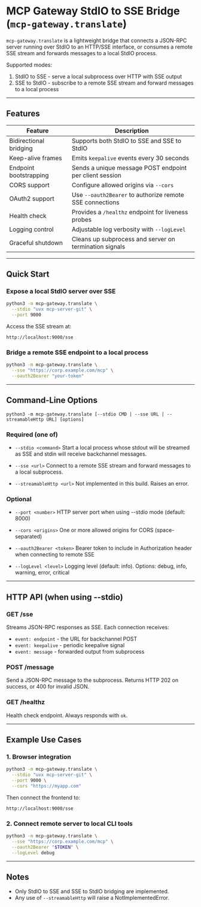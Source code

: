 # MCP Gateway StdIO to SSE Bridge (`mcp-gateway.translate`)

`mcp-gateway.translate` is a lightweight bridge that connects a JSON-RPC server
running over StdIO to an HTTP/SSE interface, or consumes a remote SSE stream
and forwards messages to a local StdIO process.

Supported modes:

1. StdIO to SSE - serve a local subprocess over HTTP with SSE output
2. SSE to StdIO - subscribe to a remote SSE stream and forward messages to a local process

---

## Features

| Feature | Description |
|---------|-------------|
| Bidirectional bridging | Supports both StdIO to SSE and SSE to StdIO |
| Keep-alive frames | Emits `keepalive` events every 30 seconds |
| Endpoint bootstrapping | Sends a unique message POST endpoint per client session |
| CORS support | Configure allowed origins via `--cors` |
| OAuth2 support | Use `--oauth2Bearer` to authorize remote SSE connections |
| Health check | Provides a `/healthz` endpoint for liveness probes |
| Logging control | Adjustable log verbosity with `--logLevel` |
| Graceful shutdown | Cleans up subprocess and server on termination signals |

---

## Quick Start

### Expose a local StdIO server over SSE

```bash
python3 -m mcp-gateway.translate \
  --stdio "uvx mcp-server-git" \
  --port 9000
```

Access the SSE stream at:

```
http://localhost:9000/sse
```

### Bridge a remote SSE endpoint to a local process

```bash
python3 -m mcp-gateway.translate \
  --sse "https://corp.example.com/mcp" \
  --oauth2Bearer "your-token"
```

---

## Command-Line Options

```
python3 -m mcp-gateway.translate [--stdio CMD | --sse URL | --streamableHttp URL] [options]
```

### Required (one of)

* `--stdio <command>`
  Start a local process whose stdout will be streamed as SSE and stdin will receive backchannel messages.

* `--sse <url>`
  Connect to a remote SSE stream and forward messages to a local subprocess.

* `--streamableHttp <url>`
  Not implemented in this build. Raises an error.

### Optional

* `--port <number>`
  HTTP server port when using --stdio mode (default: 8000)

* `--cors <origins>`
  One or more allowed origins for CORS (space-separated)

* `--oauth2Bearer <token>`
  Bearer token to include in Authorization header when connecting to remote SSE

* `--logLevel <level>`
  Logging level (default: info). Options: debug, info, warning, error, critical

---

## HTTP API (when using --stdio)

### GET /sse

Streams JSON-RPC responses as SSE. Each connection receives:

* `event: endpoint` - the URL for backchannel POST
* `event: keepalive` - periodic keepalive signal
* `event: message` - forwarded output from subprocess

### POST /message

Send a JSON-RPC message to the subprocess. Returns HTTP 202 on success, or 400 for invalid JSON.

### GET /healthz

Health check endpoint. Always responds with `ok`.

---

## Example Use Cases

### 1. Browser integration

```bash
python3 -m mcp-gateway.translate \
  --stdio "uvx mcp-server-git" \
  --port 9000 \
  --cors "https://myapp.com"
```

Then connect the frontend to:

```
http://localhost:9000/sse
```

### 2. Connect remote server to local CLI tools

```bash
python3 -m mcp-gateway.translate \
  --sse "https://corp.example.com/mcp" \
  --oauth2Bearer "$TOKEN" \
  --logLevel debug
```

---

## Notes

* Only StdIO to SSE and SSE to StdIO bridging are implemented.
* Any use of `--streamableHttp` will raise a NotImplementedError.
